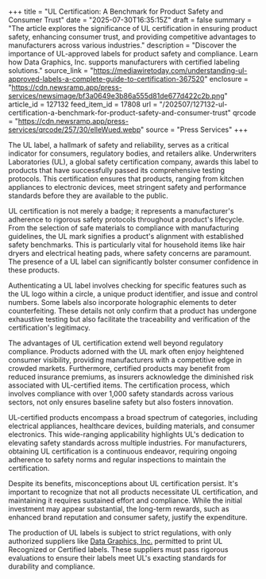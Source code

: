 +++
title = "UL Certification: A Benchmark for Product Safety and Consumer Trust"
date = "2025-07-30T16:35:15Z"
draft = false
summary = "The article explores the significance of UL certification in ensuring product safety, enhancing consumer trust, and providing competitive advantages to manufacturers across various industries."
description = "Discover the importance of UL-approved labels for product safety and compliance. Learn how Data Graphics, Inc. supports manufacturers with certified labeling solutions."
source_link = "https://mediawiretoday.com/understanding-ul-approved-labels-a-complete-guide-to-certification-367520"
enclosure = "https://cdn.newsramp.app/press-services/newsimage/bf3a0649e3b86a555d81de677d422c2b.png"
article_id = 127132
feed_item_id = 17808
url = "/202507/127132-ul-certification-a-benchmark-for-product-safety-and-consumer-trust"
qrcode = "https://cdn.newsramp.app/press-services/qrcode/257/30/elleWued.webp"
source = "Press Services"
+++

<p>The UL label, a hallmark of safety and reliability, serves as a critical indicator for consumers, regulatory bodies, and retailers alike. Underwriters Laboratories (UL), a global safety certification company, awards this label to products that have successfully passed its comprehensive testing protocols. This certification ensures that products, ranging from kitchen appliances to electronic devices, meet stringent safety and performance standards before they are available to the public.</p><p>UL certification is not merely a badge; it represents a manufacturer's adherence to rigorous safety protocols throughout a product's lifecycle. From the selection of safe materials to compliance with manufacturing guidelines, the UL mark signifies a product's alignment with established safety benchmarks. This is particularly vital for household items like hair dryers and electrical heating pads, where safety concerns are paramount. The presence of a UL label can significantly bolster consumer confidence in these products.</p><p>Authenticating a UL label involves checking for specific features such as the UL logo within a circle, a unique product identifier, and issue and control numbers. Some labels also incorporate holographic elements to deter counterfeiting. These details not only confirm that a product has undergone exhaustive testing but also facilitate the traceability and verification of the certification's legitimacy.</p><p>The advantages of UL certification extend well beyond regulatory compliance. Products adorned with the UL mark often enjoy heightened consumer visibility, providing manufacturers with a competitive edge in crowded markets. Furthermore, certified products may benefit from reduced insurance premiums, as insurers acknowledge the diminished risk associated with UL-certified items. The certification process, which involves compliance with over 1,000 safety standards across various sectors, not only ensures baseline safety but also fosters innovation.</p><p>UL-certified products encompass a broad spectrum of categories, including electrical appliances, healthcare devices, building materials, and consumer electronics. This wide-ranging applicability highlights UL's dedication to elevating safety standards across multiple industries. For manufacturers, obtaining UL certification is a continuous endeavor, requiring ongoing adherence to safety norms and regular inspections to maintain the certification.</p><p>Despite its benefits, misconceptions about UL certification persist. It's important to recognize that not all products necessitate UL certification, and maintaining it requires sustained effort and compliance. While the initial investment may appear substantial, the long-term rewards, such as enhanced brand reputation and consumer safety, justify the expenditure.</p><p>The production of UL labels is subject to strict regulations, with only authorized suppliers like <a href='https://www.datagraphics.com' rel='nofollow' target='_blank'>Data Graphics, Inc.</a> permitted to print UL Recognized or Certified labels. These suppliers must pass rigorous evaluations to ensure their labels meet UL's exacting standards for durability and compliance.</p>
